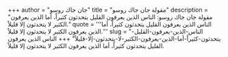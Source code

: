 +++
author = "جان جاك روسو"
title = "مقولة جان جاك روسو"
description = "مقولة جان جاك روسو: الناس الذين يعرفون القليل يتحدثون كثيراً، أما الذين يعرفون الكثير لا يتحدثون إلا قليلاً."
quote = '''الناس الذين يعرفون القليل يتحدثون كثيراً، أما الذين يعرفون الكثير لا يتحدثون إلا قليلاً.''' 
slug = "الناس-الذين-يعرفون-القليل-يتحدثون-كثيراً-أما-الذين-يعرفون-الكثير-لا-يتحدثون-إلا-قليلاً"
+++
الناس الذين يعرفون القليل يتحدثون كثيراً، أما الذين يعرفون الكثير لا يتحدثون إلا قليلاً.
